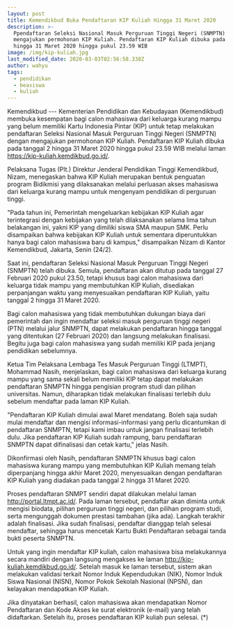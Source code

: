 ```yaml
---
layout: post
title: Kemendikbud Buka Pendaftaran KIP Kuliah Hingga 31 Maret 2020
description: >-
  Ppendaftaran Seleksi Nasional Masuk Perguruan Tinggi Negeri (SNMPTN) dengan
  mengajukan permohonan KIP Kuliah. Pendaftaran KIP Kuliah dibuka pada tanggal 2
  hingga 31 Maret 2020 hingga pukul 23.59 WIB
image: /img/kip-kuliah.jpg
last_modified_date: 2020-03-03T02:56:58.338Z
author: wahyu
tags:
  - pendidikan
  - beasiswa
  - kuliah
---
```

Kemendikbud --- Kementerian Pendidikan dan Kebudayaan (Kemendikbud) membuka kesempatan bagi calon mahasiswa dari keluarga kurang mampu yang belum memiliki Kartu Indonesia Pintar (KIP) untuk tetap melakukan pendaftaran Seleksi Nasional Masuk Perguruan Tinggi Negeri (SNMPTN) dengan mengajukan permohonan KIP Kuliah. Pendaftaran KIP Kuliah dibuka pada tanggal 2 hingga 31 Maret 2020 hingga pukul 23.59 WIB melalui laman https://kip-kuliah.kemdikbud.go.id/.

Pelaksana Tugas (Plt.) Direktur Jenderal Pendidikan Tinggi Kemendikbud, Nizam, menegaskan bahwa KIP Kuliah merupakan bentuk penguatan program Bidikmisi yang dilaksanakan melalui perluasan akses mahasiswa dari keluarga kurang mampu untuk mengenyam pendidikan di perguruan tinggi.

"Pada tahun ini, Pemerintah mengeluarkan kebijakan KIP Kuliah agar terintegrasi dengan kebijakan yang telah dilaksanakan selama lima tahun belakangan ini, yakni KIP yang dimiliki siswa SMA maupun SMK. Perlu disampaikan bahwa kebijakan KIP Kuliah untuk sementara diperuntukkan hanya bagi calon mahasiswa baru di kampus," disampaikan Nizam di Kantor Kemendikbud, Jakarta, Senin (24/2).

Saat ini, pendaftaran Seleksi Nasional Masuk Perguruan Tinggi Negeri (SNMPTN) telah dibuka. Semula, pendaftaran akan ditutup pada tanggal 27 Februari 2020 pukul 23.50, tetapi khusus bagi calon mahasiswa dari keluarga tidak mampu yang membutuhkan KIP Kuliah, disediakan perpanjangan waktu yang menyesuaikan pendaftaran KIP Kuliah, yaitu tanggal 2 hingga 31 Maret 2020.

Bagi calon mahasiswa yang tidak membutuhkan dukungan biaya dari pemerintah dan ingin mendaftar seleksi masuk perguruan tinggi negeri (PTN) melalui jalur SNMPTN, dapat melakukan pendaftaran hingga tanggal yang ditentukan (27 Februari 2020) dan langsung melakukan finalisasi. Begitu juga bagi calon mahasiswa yang sudah memiliki KIP pada jenjang pendidikan sebelumnya.

Ketua Tim Pelaksana Lembaga Tes Masuk Perguruan Tinggi (LTMPT), Mohammad Nasih, menjelaskan, bagi calon mahasiswa dari keluarga kurang mampu yang sama sekali belum memiliki KIP tetap dapat melakukan pendaftaran SNMPTN hingga pengisian program studi dan pilihan universitas. Namun, diharapkan tidak melakukan finalisasi terlebih dulu sebelum mendaftar pada laman KIP Kuliah.  

"Pendaftaran KIP Kuliah dimulai awal Maret mendatang. Boleh saja sudah mulai mendaftar dan mengisi informasi-informasi yang perlu dicantumkan di pendaftaran SNMPTN, tetapi kami imbau untuk jangan finalisasi terlebih dulu. Jika pendaftaran KIP Kuliah sudah rampung, baru pendaftaran SNMPTN dapat difinalisasi dan cetak kartu," jelas Nasih.

Dikonfirmasi oleh Nasih, pendaftaran SNMPTN khusus bagi calon mahasiswa kurang mampu yang membutuhkan KIP Kuliah memang telah diperpanjang hingga akhir Maret 2020, menyesuaikan dengan pendaftaran KIP Kuliah yang diadakan pada tanggal 2 hingga 31 Maret 2020.

Proses pendaftaran SNMPT sendiri dapat dilakukan melalui laman http://portal.ltmpt.ac.id/. Pada laman tersebut, pendaftar akan diminta untuk mengisi biodata, pilihan perguruan tinggi negeri, dan pilihan program studi, serta mengunggah dokumen prestasi tambahan (jika ada). Langkah terakhir adalah finalisasi. Jika sudah finalisasi, pendaftar dianggap telah selesai mendaftar, sehingga harus mencetak Kartu Bukti Pendaftaran sebagai tanda bukti peserta SNMPTN.

Untuk yang ingin mendaftar KIP kuliah, calon mahasiswa bisa melakukannya secara mandiri dengan langsung mengakses ke laman http://kip-kuliah.kemdikbud.go.id/. Setelah masuk ke laman tersebut, sistem akan melakukan validasi terkait Nomor Induk Kependudukan (NIK), Nomor Induk Siswa Nasional (NISN), Nomor Pokok Sekolah Nasional (NPSN), dan kelayakan mendapatkan KIP Kuliah.

Jika dinyatakan berhasil, calon mahasiswa akan mendapatkan Nomor Pendaftaran dan Kode Akses ke surat elektronik (e-mail) yang telah didaftarkan. Setelah itu, proses pendaftaran KIP kuliah pun selesai. (*)  

